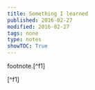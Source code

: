 ```yaml
---
title: Something I learned
published: 2016-02-27
modified: 2016-02-27
tags: none
type: notes
showTOC: True
---
```


footnote.[^f1]

[^f1]

